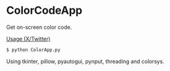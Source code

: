 # ColorCodeApp

Get on-screen color code.

[Usage (X/Twitter)](https://x.com/Masashi_Osada/status/1773670380021956669?s=20)

```bash
$ python ColorApp.py
```


Using tkinter, pillow, pyautogui, pynput, threading and colorsys.